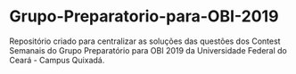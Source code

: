 # Grupo-Preparatorio-para-OBI-2019
Repositório criado para centralizar as soluções das questões dos Contest Semanais do Grupo Preparatório para OBI 2019 da Universidade Federal do Ceará - Campus Quixadá.
